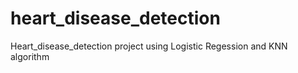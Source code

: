 # heart_disease_detection
 Heart_disease_detection project using Logistic Regession and KNN algorithm
